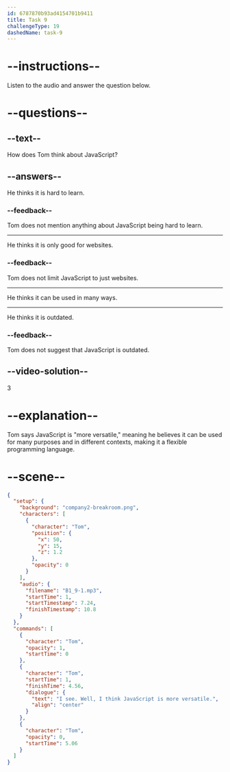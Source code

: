 ```yaml
---
id: 6787870b93ad4154701b9411
title: Task 9
challengeType: 19
dashedName: task-9
---
```


<!-- (audio) Tom: I see. Well, I think JavaScript is more versatile. -->

# --instructions--

Listen to the audio and answer the question below.

# --questions--

## --text--

How does Tom think about JavaScript?

## --answers--

He thinks it is hard to learn.

### --feedback--

Tom does not mention anything about JavaScript being hard to learn.

---

He thinks it is only good for websites.

### --feedback--

Tom does not limit JavaScript to just websites.

---

He thinks it can be used in many ways.

---

He thinks it is outdated.

### --feedback--

Tom does not suggest that JavaScript is outdated.

## --video-solution--

3

# --explanation--

Tom says JavaScript is "more versatile," meaning he believes it can be used for many purposes and in different contexts, making it a flexible programming language.

# --scene--

```json
{
  "setup": {
    "background": "company2-breakroom.png",
    "characters": [
      {
        "character": "Tom",
        "position": {
          "x": 50,
          "y": 15,
          "z": 1.2
        },
        "opacity": 0
      }
    ],
    "audio": {
      "filename": "B1_9-1.mp3",
      "startTime": 1,
      "startTimestamp": 7.24,
      "finishTimestamp": 10.8
    }
  },
  "commands": [
    {
      "character": "Tom",
      "opacity": 1,
      "startTime": 0
    },
    {
      "character": "Tom",
      "startTime": 1,
      "finishTime": 4.56,
      "dialogue": {
        "text": "I see. Well, I think JavaScript is more versatile.",
        "align": "center"
      }
    },
    {
      "character": "Tom",
      "opacity": 0,
      "startTime": 5.06
    }
  ]
}
```
